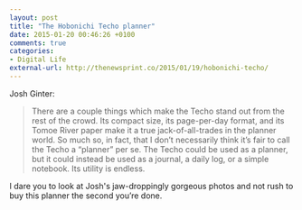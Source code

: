 ```yaml
---
layout: post
title: "The Hobonichi Techo planner"
date: 2015-01-20 00:46:26 +0100
comments: true
categories: 
- Digital Life
external-url: http://thenewsprint.co/2015/01/19/hobonichi-techo/
---
```


Josh Ginter:

> There are a couple things which make the Techo stand out from the rest of the crowd. Its compact size, its page-per-day format, and its Tomoe River paper make it a true jack-of-all-trades in the planner world. So much so, in fact, that I don’t necessarily think it’s fair to call the Techo a “planner” per se. The Techo could be used as a planner, but it could instead be used as a journal, a daily log, or a simple notebook. Its utility is endless.

I dare you to look at Josh's jaw-droppingly gorgeous photos and not rush to buy this planner the second you’re done.